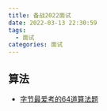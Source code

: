 ```yaml
---
title: 备战2022面试
date: 2022-03-13 22:30:59
tags:
  - 面试
categories: 面试
---
```


## 算法

- [字节最爱考的64道算法题](https://juejin.cn/post/6947842412102287373)
